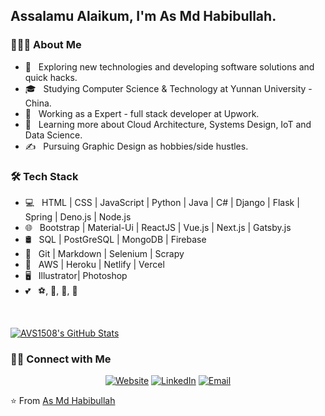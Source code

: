 <h2>Assalamu Alaikum, I'm As Md Habibullah.</h2>

<h3> 👨🏻‍💻 About Me </h3>

- 🤔 &nbsp; Exploring new technologies and developing software solutions and quick hacks.
- 🎓 &nbsp; Studying Computer Science & Technology at Yunnan University - China.
- 💼 &nbsp; Working as a Expert - full stack developer at Upwork.
- 🌱 &nbsp; Learning more about Cloud Architecture, Systems Design, IoT and Data Science.
- ✍️ &nbsp; Pursuing Graphic Design as hobbies/side hustles.

<h3>🛠 Tech Stack</h3>

- 💻 &nbsp; HTML | CSS | JavaScript | Python | Java | C# | Django | Flask | Spring | Deno.js | Node.js
- 🌐 &nbsp; Bootstrap | Material-Ui | ReactJS | Vue.js | Next.js | Gatsby.js
- 🛢 &nbsp; SQL | PostGreSQL | MongoDB | Firebase
- 🔧 &nbsp; Git | Markdown | Selenium | Scrapy
- 📌 &nbsp; AWS | Heroku | Netlify | Vercel
- 🖥 &nbsp; Illustrator| Photoshop
- 💕 &nbsp; ⚽, 🏀, 🏐, 🏏

<br/>

[![AVS1508's GitHub Stats](https://github-readme-stats.vercel.app/api?username=asmdhabibullah&show_icons=true)](https://github.com/asmdhabibullah)

<h3> 🤝🏻 Connect with Me </h3>

<p align="center">
<a href="https://asmdhabibullah.com/"><img alt="Website" src="https://img.shields.io/badge/Website-https://asmdhabibullah.com-blue?style=flat-square&logo=google-chrome"></a>
<a href="https://www.linkedin.com/in/asmdhabibullah/"><img alt="LinkedIn" src="https://img.shields.io/badge/LinkedIn-As%20Md%20Habibullah-blue?style=flat-square&logo=linkedin"></a>
<a href="mailto:contact@asmdhabibullah.com"><img alt="Email" src="https://img.shields.io/badge/Email-contact@asmdhabibullah.com-blue?style=flat-square&logo=gmail"></a>
</p>

⭐️ From [As Md Habibullah](https://github.com/asmdhabibullah)
